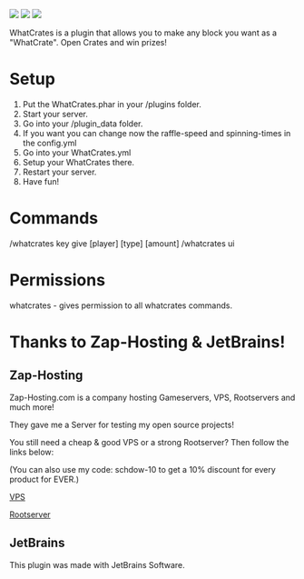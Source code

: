 [![](https://poggit.pmmp.io/shield.state/WhatCrates)](https://poggit.pmmp.io/p/WhatCrates)
[![](https://poggit.pmmp.io/shield.api/WhatCrates)](https://poggit.pmmp.io/p/WhatCrates)
[![](https://img.shields.io/discord/323953253458903040.svg)](https://discord.gg/ekUFD8z)

WhatCrates is a plugin that allows you to make any block you want as a "WhatCrate".
Open Crates and win prizes!

# Setup
1. Put the WhatCrates.phar in your /plugins folder.
2. Start your server.
3. Go into your /plugin_data folder.
4. If you want you can change now the raffle-speed and spinning-times in the config.yml
5. Go into your WhatCrates.yml
6. Setup your WhatCrates there.
7. Restart your server.
8. Have fun!

# Commands
/whatcrates key give [player] [type] [amount]
/whatcrates ui

# Permissions
whatcrates - gives permission to all whatcrates commands.

# Thanks to Zap-Hosting & JetBrains!
## Zap-Hosting
Zap-Hosting.com is a company hosting Gameservers, VPS, Rootservers and much more!

They gave me a Server for testing my open source projects!

You still need a cheap & good VPS or a strong Rootserver? Then follow the links below:

(You can also use my code: schdow-10 to get a 10% discount for every product for EVER.)

[VPS](https://zap-hosting.com/schdowvserver)

[Rootserver](https://zap-hosting.com/schdowroot)
## JetBrains
This plugin was made with JetBrains Software.

